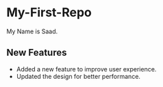 # My-First-Repo
My Name is Saad.
## New Features

- Added a new feature to improve user experience.
- Updated the design for better performance.
